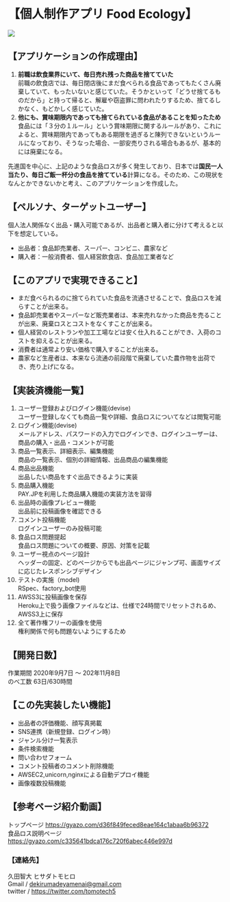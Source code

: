 # 【個人制作アプリ Food Ecology】
![](app/assets/images/preview2.png)

## 【アプリケーションの作成理由】
1. <b>前職は飲食業界にいて、毎日売れ残った商品を捨てていた</b><br>
  前職の飲食店では、毎日閉店後にまだ食べられる食品であってもたくさん廃棄していて、もったいないと感じていた。そうかといって「どうせ捨てるものだから」と持って帰ると、解雇や窃盗罪に問われたりするため、捨てるしかなく、もどかしく感じていた。<br>
2. <b>他にも、賞味期限内であっても捨てられている食品があることを知ったため</b><br>
  食品には「３分の１ルール」という賞味期限に関するルールがあり、これによると、賞味期限内であってもある期限を過ぎると陳列できないというルールになっており、そうなった場合、一部安売りされる場合もあるが、基本的には廃棄になる。<br>

先進国を中心に、上記のような食品ロスが多く発生しており、日本では<b>国民一人当たり、毎日ご飯一杯分の食品を捨てている</b>計算になる。そのため、この現状をなんとかできないかと考え、このアプリケーションを作成した。
<br>

## 【ペルソナ、ターゲットユーザー】
個人法人関係なく出品・購入可能であるが、出品者と購入者に分けて考えると以下を想定している。<br>
  - 出品者：食品卸売業者、スーパー、コンビニ、農家など<br>
  - 購入者：一般消費者、個人経営飲食店、食品加工業者など<br>

## 【このアプリで実現できること】
  - まだ食べられるのに捨てられていた食品を流通させることで、食品ロスを減らすことが出来る。<br>
  - 食品卸売業者やスーパーなど販売業者は、本来売れなかった商品を売ることが出来、廃棄ロスとコストをなくすことが出来る。<br>
  - 個人経営のレストランや加工工場などは安く仕入れることができ、入荷のコストを抑えることが出来る。<br>
  - 消費者は通常より安い価格で購入することが出来る。<br>
  - 農家など生産者は、本来なら流通の前段階で廃棄していた農作物を出荷でき、売り上げになる。<br>

## 【実装済機能一覧】
1. ユーザー登録およびログイン機能(devise)<br>
  ユーザー登録しなくても商品一覧や詳細、食品ロスについてなどは閲覧可能<br>
2. ログイン機能(devise)<br>
  メールアドレス、パスワードの入力でログインでき、ログインユーザーは、商品の購入・出品・コメントが可能<br>
3. 商品一覧表示、詳細表示、編集機能<br>
  商品の一覧表示、個別の詳細情報、出品商品の編集機能<br>
4. 商品出品機能<br>
  出品したい商品をすぐ出品できるように実装<br>
5. 商品購入機能<br>
  PAY.JPを利用した商品購入機能の実装方法を習得<br>
6. 出品時の画像プレビュー機能<br>
  出品前に投稿画像を確認できる<br>
7. コメント投稿機能<br>
  ログインユーザーのみ投稿可能<br>
8. 食品ロス問題提起<br>
  食品ロス問題についての概要、原因、対策を記載<br>
9. ユーザー視点のページ設計<br>
  ヘッダーの固定、どのページからでも出品ページにジャンプ可、画面サイズに応じたレスポンシブデザイン<br>
10. テストの実施（model)<br>
  RSpec、factory_bot使用<br>
11. AWSS3に投稿画像を保存<br>
  Heroku上で扱う画像ファイルなどは、仕様で24時間でリセットされるめ、AWSS3上に保存<br>
12. 全て著作権フリーの画像を使用<br>
  権利関係で何も問題ないようにするため<br>

## 【開発日数】
作業期間 2020年9月7日 〜 202年11月8日<br>
のべ工数 63日/630時間<br>

## 【この先実装したい機能】
 - 出品者の評価機能、顔写真掲載<br>
 - SNS連携（新規登録、ログイン時）<br>
 - ジャンル分け一覧表示<br>
 - 条件検索機能<br>
 - 問い合わせフォーム<br>
 - コメント投稿者のコメント削除機能<br>
 - AWSEC2,unicorn,nginxによる自動デプロイ機能<br>
 - 画像複数投稿機能<br>

## 【参考ページ紹介動画】
トップページ  https://gyazo.com/d36f849feced8eae164c1abaa6b96372<br>
食品ロス説明ページ  https://gyazo.com/c335641bdca176c720f6abec446e997d<br>

### 【連絡先】
久田智大 ヒサダトモヒロ<br>
Gmail / dekirumadeyamenai@gmail.com<br>
twitter / https://twitter.com/tomotech5<br>